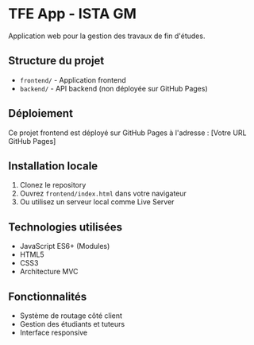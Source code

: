 # TFE App - ISTA GM

Application web pour la gestion des travaux de fin d'études.

## Structure du projet

- `frontend/` - Application frontend
- `backend/` - API backend (non déployée sur GitHub Pages)

## Déploiement

Ce projet frontend est déployé sur GitHub Pages à l'adresse : [Votre URL GitHub Pages]

## Installation locale

1. Clonez le repository
2. Ouvrez `frontend/index.html` dans votre navigateur
3. Ou utilisez un serveur local comme Live Server

## Technologies utilisées

- JavaScript ES6+ (Modules)
- HTML5
- CSS3
- Architecture MVC

## Fonctionnalités

- Système de routage côté client
- Gestion des étudiants et tuteurs
- Interface responsive
